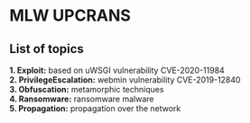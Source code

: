 # MLW UPCRANS
## List of topics 
**1. Exploit:** based on uWSGI vulnerability CVE-2020-11984 \
**2. PrivilegeEscalation:** webmin vulnerability CVE-2019-12840 \
**3. Obfuscation:** metamorphic techniques \
**4. Ransomware:** ransomware malware \
**5. Propagation:**  propagation over the network 
		  
